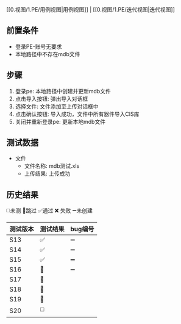 [[0.视图/1.PE/用例视图|用例视图]] | [[0.视图/1.PE/迭代视图|迭代视图]]

## 前置条件

- 登录PE-账号无要求
- 本地路径中不存在mdb文件

## 步骤

1. 登录pe: 本地路径中创建并更新mdb文件
2. 点击导入按钮: 弹出导入对话框
3. 选择文件: 文件添加至上传对话框中
4. 点击确认按钮: 导入成功，文件中所有器件导入CIS库
5. 关闭并重新登录pe: 更新本地mdb文件

## 测试数据

- 文件
	- 文件名称: mdb测试.xls
	- 上传结果: 上传成功

## 历史结果
◻️未测    🚫跳过     ✅通过    ❌ 失败     ➖未创建
 
| 测试版本 | 测试结果 | bug编号 |
| ---- | ---- | ---- |
| S13 | ✅ | ➖ |
| S14 | ✅ | ➖ |
| S15 | ✅ | ➖ |
| S16 | 🚫 | ➖ |
| S17 | 🚫 |  |
| S18 | 🚫 |  |
| S19 | 🚫 |  |
| S20 | ◻️ |  |
